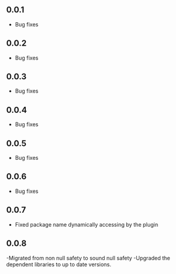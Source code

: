 ## 0.0.1

- Bug fixes

## 0.0.2

- Bug fixes

## 0.0.3

- Bug fixes

## 0.0.4

- Bug fixes

## 0.0.5

- Bug fixes

## 0.0.6

- Bug fixes

## 0.0.7
- Fixed package name dynamically accessing by the plugin

## 0.0.8

-Migrated from non null safety to sound null safety
-Upgraded the dependent libraries to up to date versions.
